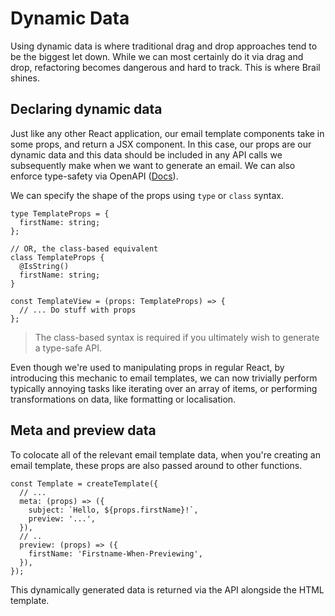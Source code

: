 # Dynamic Data

Using dynamic data is where traditional drag and drop approaches tend to be the biggest let down. While we can most certainly do it via drag and drop, refactoring becomes dangerous and hard to track. This is where Brail shines.

## Declaring dynamic data

Just like any other React application, our email template components take in some props, and return a JSX component. In this case, our props are our dynamic data and this data should be included in any API calls we subsequently make when we want to generate an email. We can also enforce type-safety via OpenAPI ([Docs](/docs/fundamentals/openapi)).

We can specify the shape of the props using `type` or `class` syntax.

```tsx title="template.props.ts"
type TemplateProps = {
  firstName: string;
};

// OR, the class-based equivalent
class TemplateProps {
  @IsString()
  firstName: string;
}
```

```tsx title="template.component.tsx"
const TemplateView = (props: TemplateProps) => {
  // ... Do stuff with props
};
```

> The class-based syntax is required if you ultimately wish to generate a type-safe API.

Even though we're used to manipulating props in regular React, by introducing this mechanic to email templates, we can now trivially perform typically annoying tasks like iterating over an array of items, or performing transformations on data, like formatting or localisation.

## Meta and preview data

To colocate all of the relevant email template data, when you're creating an email template, these props are also passed around to other functions.

```tsx title="index.template.ts"
const Template = createTemplate({
  // ...
  meta: (props) => ({
    subject: `Hello, ${props.firstName}!`,
    preview: '...',
  }),
  // ..
  preview: (props) => ({
    firstName: 'Firstname-When-Previewing',
  }),
});
```

This dynamically generated data is returned via the API alongside the HTML template.
